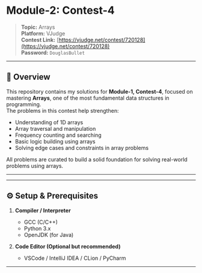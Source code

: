 # Module-2: Contest-4

> **Topic:** Arrays  
> **Platform:** VJudge  
> **Contest Link:** [https://vjudge.net/contest/720128](https://vjudge.net/contest/720128)  
> **Password:** `DouglasBullet`

---

## 📖 Overview

This repository contains my solutions for **Module-1, Contest-4**, focused on mastering **Arrays**, one of the most fundamental data structures in programming.  
The problems in this contest help strengthen:

- Understanding of 1D arrays  
- Array traversal and manipulation  
- Frequency counting and searching  
- Basic logic building using arrays  
- Solving edge cases and constraints in array problems

All problems are curated to build a solid foundation for solving real-world problems using arrays.

---



---

## ⚙️ Setup & Prerequisites

1. **Compiler / Interpreter**  
   - GCC (C/C++)  
   - Python 3.x  
   - OpenJDK (for Java)

2. **Code Editor (Optional but recommended)**  
   - VSCode / IntelliJ IDEA / CLion / PyCharm  

---


